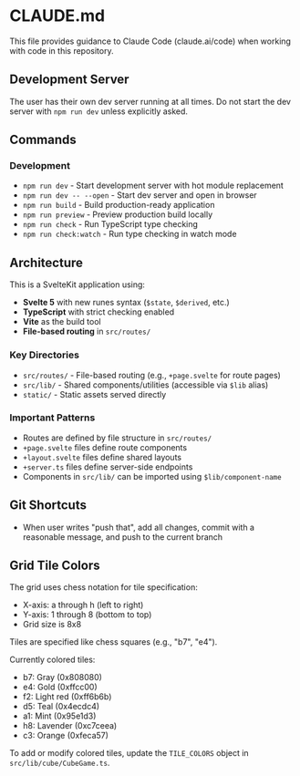 # CLAUDE.md

This file provides guidance to Claude Code (claude.ai/code) when working with code in this repository.

## Development Server

The user has their own dev server running at all times. Do not start the dev server with `npm run dev` unless explicitly asked.

## Commands

### Development
- `npm run dev` - Start development server with hot module replacement
- `npm run dev -- --open` - Start dev server and open in browser
- `npm run build` - Build production-ready application
- `npm run preview` - Preview production build locally
- `npm run check` - Run TypeScript type checking
- `npm run check:watch` - Run type checking in watch mode

## Architecture

This is a SvelteKit application using:
- **Svelte 5** with new runes syntax (`$state`, `$derived`, etc.)
- **TypeScript** with strict checking enabled
- **Vite** as the build tool
- **File-based routing** in `src/routes/`

### Key Directories
- `src/routes/` - File-based routing (e.g., `+page.svelte` for route pages)
- `src/lib/` - Shared components/utilities (accessible via `$lib` alias)
- `static/` - Static assets served directly

### Important Patterns
- Routes are defined by file structure in `src/routes/`
- `+page.svelte` files define route components
- `+layout.svelte` files define shared layouts
- `+server.ts` files define server-side endpoints
- Components in `src/lib/` can be imported using `$lib/component-name`

## Git Shortcuts

- When user writes "push that", add all changes, commit with a reasonable message, and push to the current branch

## Grid Tile Colors

The grid uses chess notation for tile specification:
- X-axis: a through h (left to right)
- Y-axis: 1 through 8 (bottom to top)
- Grid size is 8x8

Tiles are specified like chess squares (e.g., "b7", "e4"). 

Currently colored tiles:
- b7: Gray (0x808080)
- e4: Gold (0xffcc00)
- f2: Light red (0xff6b6b)
- d5: Teal (0x4ecdc4)
- a1: Mint (0x95e1d3)
- h8: Lavender (0xc7ceea)
- c3: Orange (0xfeca57)

To add or modify colored tiles, update the `TILE_COLORS` object in `src/lib/cube/CubeGame.ts`.